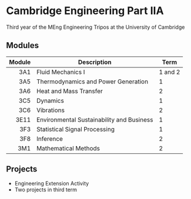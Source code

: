 # Cambridge Engineering Part IIA

Third year of the MEng Engineering Tripos at the University of Cambridge

## Modules

| Module | Description | Term |
| ---: | --- | --- |
| 3A1 | Fluid Mechanics I | 1 and 2 |
| 3A5 | Thermodynamics and Power Generation | 1 |
| 3A6 | Heat and Mass Transfer | 2 |
| 3C5 | Dynamics | 1 |
| 3C6 | Vibrations | 2 |
| 3E11 | Environmental Sustainability and Business | 1 |
| 3F3 | Statistical Signal Processing | 1 |
| 3F8 | Inference | 2 |
| 3M1 | Mathematical Methods | 2 |

## Projects

- Engineering Extension Activity
- Two projects in third term
